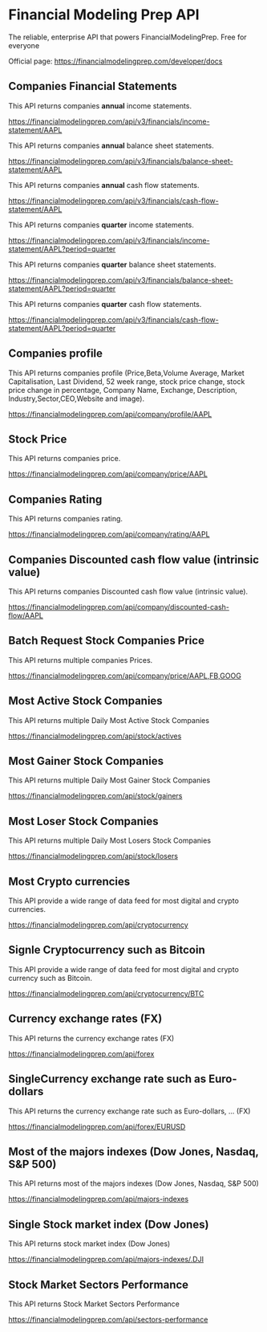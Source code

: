 # Financial Modeling Prep API

The reliable, enterprise API that powers FinancialModelingPrep. Free for everyone

Official page: https://financialmodelingprep.com/developer/docs

## Companies Financial Statements

This API returns companies  **annual** income statements.

https://financialmodelingprep.com/api/v3/financials/income-statement/AAPL

This API returns companies  **annual** balance sheet statements.

https://financialmodelingprep.com/api/v3/financials/balance-sheet-statement/AAPL

This API returns companies  **annual**  cash flow statements.

https://financialmodelingprep.com/api/v3/financials/cash-flow-statement/AAPL

This API returns companies  **quarter** income statements.

https://financialmodelingprep.com/api/v3/financials/income-statement/AAPL?period=quarter

This API returns companies  **quarter** balance sheet statements.

https://financialmodelingprep.com/api/v3/financials/balance-sheet-statement/AAPL?period=quarter

This API returns companies  **quarter**  cash flow statements.

https://financialmodelingprep.com/api/v3/financials/cash-flow-statement/AAPL?period=quarter


## Companies profile

This API returns companies profile (Price,Beta,Volume Average, Market Capitalisation, Last Dividend, 52 week range, stock price change, stock price change 
in percentage, Company Name, Exchange, Description, Industry,Sector,CEO,Website and image).

https://financialmodelingprep.com/api/company/profile/AAPL

## Stock Price

This API returns companies price.

https://financialmodelingprep.com/api/company/price/AAPL

## Companies Rating

This API returns companies rating.

https://financialmodelingprep.com/api/company/rating/AAPL

## Companies Discounted cash flow value (intrinsic value)

This API returns companies Discounted cash flow value (intrinsic value).

https://financialmodelingprep.com/api/company/discounted-cash-flow/AAPL

## Batch Request Stock Companies Price

This API returns multiple companies Prices.

https://financialmodelingprep.com/api/company/price/AAPL,FB,GOOG

## Most Active Stock Companies

This API returns multiple Daily Most Active Stock Companies

https://financialmodelingprep.com/api/stock/actives

## Most Gainer Stock Companies

This API returns multiple Daily Most Gainer Stock Companies

https://financialmodelingprep.com/api/stock/gainers

## Most Loser Stock Companies

This API returns multiple Daily Most Losers Stock Companies

https://financialmodelingprep.com/api/stock/losers

## Most Crypto currencies

This API provide a wide range of data feed for most digital and crypto currencies.

https://financialmodelingprep.com/api/cryptocurrency

## Signle Cryptocurrency such as Bitcoin

This API provide a wide range of data feed for most digital and crypto currency such as Bitcoin.

https://financialmodelingprep.com/api/cryptocurrency/BTC

## Currency exchange rates (FX)

This API returns the currency exchange rates (FX)

https://financialmodelingprep.com/api/forex

## SingleCurrency exchange rate such as Euro-dollars

This API returns the currency exchange rate such as Euro-dollars, ... (FX)

https://financialmodelingprep.com/api/forex/EURUSD

## Most of the majors indexes (Dow Jones, Nasdaq, S&P 500)

This API returns most of the majors indexes (Dow Jones, Nasdaq, S&P 500)

https://financialmodelingprep.com/api/majors-indexes

## Single Stock market index (Dow Jones)

This API returns stock market index (Dow Jones)

https://financialmodelingprep.com/api/majors-indexes/.DJI

## Stock Market Sectors Performance

This API returns Stock Market Sectors Performance

https://financialmodelingprep.com/api/sectors-performance
